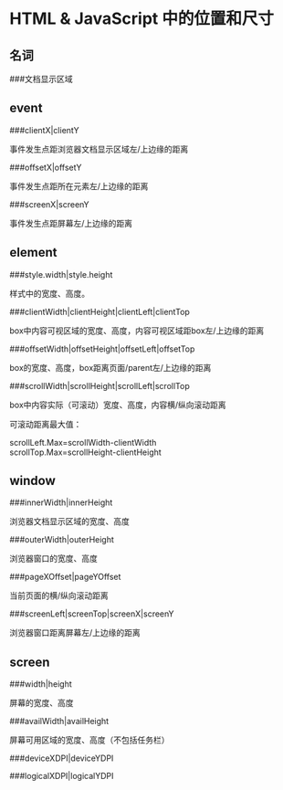 HTML & JavaScript 中的位置和尺寸
==============================

名词
----

###文档显示区域

event
-----

###clientX|clientY

事件发生点距浏览器文档显示区域左/上边缘的距离

###offsetX|offsetY

事件发生点距所在元素左/上边缘的距离

###screenX|screenY

事件发生点距屏幕左/上边缘的距离

element
-------

###style.width|style.height

样式中的宽度、高度。

###clientWidth|clientHeight|clientLeft|clientTop

box中内容可视区域的宽度、高度，内容可视区域距box左/上边缘的距离

###offsetWidth|offsetHeight|offsetLeft|offsetTop

box的宽度、高度，box距离页面/parent左/上边缘的距离

###scrollWidth|scrollHeight|scrollLeft|scrollTop

box中内容实际（可滚动）宽度、高度，内容横/纵向滚动距离

可滚动距离最大值：

scrollLeft.Max=scrollWidth-clientWidth  
scrollTop.Max=scrollHeight-clientHeight

window
------

###innerWidth|innerHeight

浏览器文档显示区域的宽度、高度

###outerWidth|outerHeight

浏览器窗口的宽度、高度

###pageXOffset|pageYOffset

当前页面的横/纵向滚动距离

###screenLeft|screenTop|screenX|screenY

浏览器窗口距离屏幕左/上边缘的距离

screen
------

###width|height

屏幕的宽度、高度

###availWidth|availHeight

屏幕可用区域的宽度、高度（不包括任务栏）

###deviceXDPI|deviceYDPI



###logicalXDPI|logicalYDPI